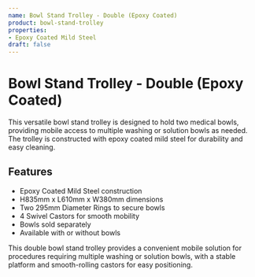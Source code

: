 ```yaml
---
name: Bowl Stand Trolley - Double (Epoxy Coated)
product: bowl-stand-trolley
properties:
- Epoxy Coated Mild Steel
draft: false
---
```


# Bowl Stand Trolley - Double (Epoxy Coated)

This versatile bowl stand trolley is designed to hold two medical bowls, providing mobile access to multiple washing or solution bowls as needed. The trolley is constructed with epoxy coated mild steel for durability and easy cleaning.

## Features

- Epoxy Coated Mild Steel construction
- H835mm x L610mm x W380mm dimensions
- Two 295mm Diameter Rings to secure bowls
- 4 Swivel Castors for smooth mobility
- Bowls sold separately
- Available with or without bowls

This double bowl stand trolley provides a convenient mobile solution for procedures requiring multiple washing or solution bowls, with a stable platform and smooth-rolling castors for easy positioning.
